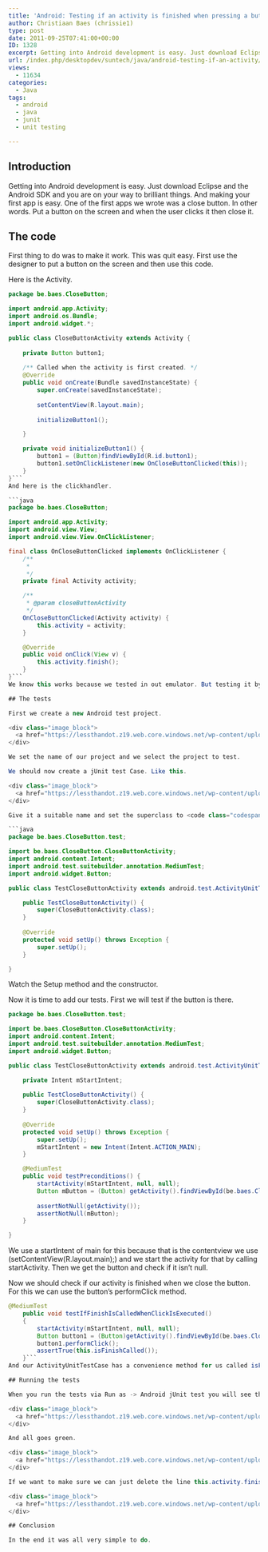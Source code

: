 ```yaml
---
title: 'Android: Testing if an activity is finished when pressing a button.'
author: Christiaan Baes (chrissie1)
type: post
date: 2011-09-25T07:41:00+00:00
ID: 1328
excerpt: Getting into Android development is easy. Just download Eclipse and the Android SDK and you are on your way to brilliant things. And making your first app is easy. One of the first apps we wrote was a close button. In other words. Put a button on the screen and when the user clicks it then close it.
url: /index.php/desktopdev/suntech/java/android-testing-if-an-activity/
views:
  - 11634
categories:
  - Java
tags:
  - android
  - java
  - junit
  - unit testing

---
```

## Introduction

Getting into Android development is easy. Just download Eclipse and the Android SDK and you are on your way to brilliant things. And making your first app is easy. One of the first apps we wrote was a close button. In other words. Put a button on the screen and when the user clicks it then close it.

## The code

First thing to do was to make it work. This was quit easy. First use the designer to put a button on the screen and then use this code.

Here is the Activity. 

```java
package be.baes.CloseButton;

import android.app.Activity;
import android.os.Bundle;
import android.widget.*;

public class CloseButtonActivity extends Activity {
	
	private Button button1;
	
    /** Called when the activity is first created. */
    @Override
    public void onCreate(Bundle savedInstanceState) {
        super.onCreate(savedInstanceState);
        
        setContentView(R.layout.main);
        
        initializeButton1();

    }

	private void initializeButton1() {
		button1 = (Button)findViewById(R.id.button1);
        button1.setOnClickListener(new OnCloseButtonClicked(this));
	}
}```
And here is the clickhandler.

```java
package be.baes.CloseButton;

import android.app.Activity;
import android.view.View;
import android.view.View.OnClickListener;

final class OnCloseButtonClicked implements OnClickListener {
	/**
	 * 
	 */
	private final Activity activity;

	/**
	 * @param closeButtonActivity
	 */
	OnCloseButtonClicked(Activity activity) {
		this.activity = activity;
	}

	@Override
	public void onClick(View v) {
		this.activity.finish();	
	}
}```
We know this works because we tested in out emulator. But testing it by clicking a button becomes boring really quickly. So we need to automate this.

## The tests

First we create a new Android test project.

<div class="image_block">
  <a href="https://lessthandot.z19.web.core.windows.net/wp-content/uploads/users/chrissie1/android/android1.png?mtime=1316942131"><img alt="" src="https://lessthandot.z19.web.core.windows.net/wp-content/uploads/users/chrissie1/android/android1.png?mtime=1316942131" width="592" height="889" /></a>
</div>

We set the name of our project and we select the project to test.

We should now create a jUnit test Case. Like this.

<div class="image_block">
  <a href="https://lessthandot.z19.web.core.windows.net/wp-content/uploads/users/chrissie1/android/android2.png?mtime=1316942509"><img alt="" src="https://lessthandot.z19.web.core.windows.net/wp-content/uploads/users/chrissie1/android/android2.png?mtime=1316942509" width="556" height="635" /></a>
</div>

Give it a suitable name and set the superclass to <code class="codespan">android.test.ActivityUnitTestCase&lt;CloseButtonActivity&gt;</code>. After you made all the errors go away by pressing F2 a few times in Eclipse. You should end up with this.

```java
package be.baes.CloseButton.test;

import be.baes.CloseButton.CloseButtonActivity;
import android.content.Intent;
import android.test.suitebuilder.annotation.MediumTest;
import android.widget.Button;

public class TestCloseButtonActivity extends android.test.ActivityUnitTestCase&lt;CloseButtonActivity&gt; {

	public TestCloseButtonActivity() {
		super(CloseButtonActivity.class);
	}
	
	@Override
    protected void setUp() throws Exception {
        super.setUp();
    }

}
```
Watch the Setup method and the constructor.

Now it is time to add our tests. First we will test if the button is there. 

```java
package be.baes.CloseButton.test;

import be.baes.CloseButton.CloseButtonActivity;
import android.content.Intent;
import android.test.suitebuilder.annotation.MediumTest;
import android.widget.Button;

public class TestCloseButtonActivity extends android.test.ActivityUnitTestCase&lt;CloseButtonActivity&gt; {

	private Intent mStartIntent;
    
	public TestCloseButtonActivity() {
		super(CloseButtonActivity.class);
	}
	
	@Override
    protected void setUp() throws Exception {
        super.setUp();
        mStartIntent = new Intent(Intent.ACTION_MAIN);
    }

    @MediumTest
    public void testPreconditions() {
        startActivity(mStartIntent, null, null);
        Button mButton = (Button) getActivity().findViewById(be.baes.CloseButton.R.id.button1);
        
        assertNotNull(getActivity());
        assertNotNull(mButton);
    }

}
```
We use a startIntent of main for this because that is the contentview we use (setContentView(R.layout.main);) and we start the activity for that by calling startActivity. Then we get the button and check if it isn&#8217;t null.

Now we should check if our activity is finished when we close the button. For this we can use the button&#8217;s performClick method.

```java
@MediumTest
	public void testIfFinishIsCalledWhenClickIsExecuted()
	{
    	startActivity(mStartIntent, null, null);
        Button button1 = (Button)getActivity().findViewById(be.baes.CloseButton.R.id.button1);
		button1.performClick();
		assertTrue(this.isFinishCalled());
	}```
And our ActivityUnitTestCase has a convenience method for us called isFinishCalled(). So that we don&#8217;t have to mock anything.

## Running the tests

When you run the tests via Run as -> Android jUnit test you will see that the emulator pops open and that the tests are run.

<div class="image_block">
  <a href="https://lessthandot.z19.web.core.windows.net/wp-content/uploads/users/chrissie1/android/android3.png?mtime=1316943127"><img alt="" src="https://lessthandot.z19.web.core.windows.net/wp-content/uploads/users/chrissie1/android/android3.png?mtime=1316943127" width="996" height="900" /></a>
</div>

And all goes green.

<div class="image_block">
  <a href="https://lessthandot.z19.web.core.windows.net/wp-content/uploads/users/chrissie1/android/android5.png?mtime=1316943532"><img alt="" src="https://lessthandot.z19.web.core.windows.net/wp-content/uploads/users/chrissie1/android/android5.png?mtime=1316943532" width="1600" height="900" /></a>
</div>

If we want to make sure we can just delete the line this.activity.finish(); in our OnClickListener and see the second test go red.

<div class="image_block">
  <a href="https://lessthandot.z19.web.core.windows.net/wp-content/uploads/users/chrissie1/android/android4.png?mtime=1316943516"><img alt="" src="https://lessthandot.z19.web.core.windows.net/wp-content/uploads/users/chrissie1/android/android4.png?mtime=1316943516" width="591" height="359" /></a>
</div>

## Conclusion

In the end it was all very simple to do.